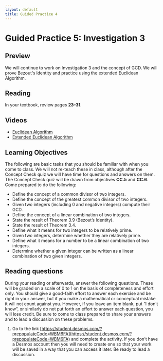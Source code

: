 ```yaml
---
layout: default
title: Guided Practice 4
---
```

# Guided Practice 5: Investigation 3

## Preview

We will continue to work on Investigation 3 and the concept of GCD. We will prove Bezout's Identity and practice using the extended Euclidean Algorithm.

## Reading

In your textbook, review pages __23–31__. 

## Videos

+ [Euclidean Algorithm](https://www.youtube.com/watch?v=PIqsgnd5mmk)
+ [Extended Euclidean Algorithm](https://www.youtube.com/watch?v=2Yy6cfw4okM)

## Learning Objectives 

The following are basic tasks that you should be familiar with when you come to class. We will not re-teach these in class, although after the Concept Check quiz we will have time for questions and answers on them. The Concept Check quiz will be drawn from objectives __CC.5__ and __CC.6__. Come prepared to do the following:

+ Define the concept of a common divisor of two integers.
+ Define the concept of the greatest common divisor of two integers.
+ Given two integers (including 0 and negative integers) compute their GCD.
+ Define the concept of a linear combination of two integers.
+ State the result of Theorem 3.9 (Bezout’s Identity).
+ State the result of Theorem 3.4.
+ Define what it means for two integers to be relatively prime.
+ Given two integers, determine whether they are relatively prime.
+ Define what it means for a number to be a linear combination of two integers.
+ Determine whether a given integer can be written as a linear combination of two given integers.

## Reading questions

During your reading or afterwards, answer the following questions. These will be graded on a scale of 0 to 1 on the basis of completeness and effort only. You should give a good-faith effort to answer each exercise and be right in your answer, but if you make a mathematical or conceptual mistake it will not count against you. However, if you leave an item blank, put “I don’t know”, or similarly do not put forth an effort to answer each question, you will lose credit. Be sure to come to class prepared to share your answers and to lead a discussion on these problems.

1. Go to the link [https://student.desmos.com/?prepopulateCode=WBM6FA](https://student.desmos.com/?prepopulateCode=WBM6FA) and complete the activity. If you don't have a Desmos account then you will need to create one so that your work will be saved in a way that you can access it later. Be ready to lead a discussion.

